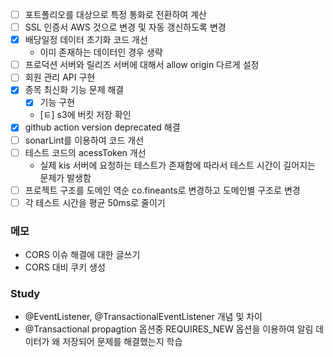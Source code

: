 
- [ ] 포트폴리오를 대상으로 특정 통화로 전환하여 계산
- [ ] SSL 인증서 AWS 것으로 변경 및 자동 갱신하도록 변경
- [x] 배당일정 데이터 초기화 코드 개선
	- 이미 존재하는 데이터인 경우 생략
- [ ] 프로덕션 서버와 릴리즈 서버에 대해서 allow origin 다르게 설정
- [ ] 회원 관리 API 구현
- [x] 종목 최신화 기능 문제 해결
	- [x] 기능 구현
	- [ㅌ] s3에 버킷 저장 확인
- [x] github action version deprecated 해결
- [ ] sonarLint를 이용하여 코드 개선
- [ ] 테스트 코드의 acessToken 개선
	- 실제 kis 서버에 요청하는 테스트가 존재함에 따라서 테스트 시간이 길어지는 문제가 발생함
- [ ] 프로젝트 구조를 도메인 역순 co.fineants로 변경하고 도메인별 구조로 변경
- [ ] 각 테스트 시간을 평균 50ms로 줄이기

### 메모
- CORS 이슈 해결에 대한 글쓰기
- CORS 대비 쿠키 생성

### Study
- @EventListener, @TransactionalEventListener 개념 및 차이
- @Transactional propagtion 옵션중 REQUIRES_NEW 옵션을 이용하여 알림 데이터가 왜 저장되어 문제를 해결했는지 학습